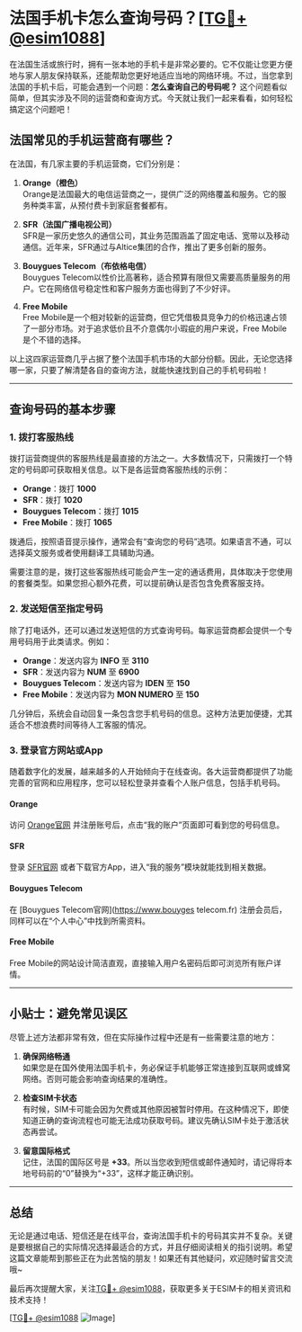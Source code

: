 # 法国手机卡怎么查询号码？[[TG💪+ @esim1088](https://t.me/s/esim1088)]

在法国生活或旅行时，拥有一张本地的手机卡是非常必要的。它不仅能让您更方便地与家人朋友保持联系，还能帮助您更好地适应当地的网络环境。不过，当您拿到法国的手机卡后，可能会遇到一个问题：**怎么查询自己的号码呢？** 这个问题看似简单，但其实涉及不同的运营商和查询方式。今天就让我们一起来看看，如何轻松搞定这个问题吧！

## 法国常见的手机运营商有哪些？

在法国，有几家主要的手机运营商，它们分别是：

1. **Orange（橙色）**  
   Orange是法国最大的电信运营商之一，提供广泛的网络覆盖和服务。它的服务种类丰富，从预付费卡到家庭套餐都有。

2. **SFR（法国广播电视公司）**  
   SFR是一家历史悠久的通信公司，其业务范围涵盖了固定电话、宽带以及移动通信。近年来，SFR通过与Altice集团的合作，推出了更多创新的服务。

3. **Bouygues Telecom（布依格电信）**  
   Bouygues Telecom以性价比高著称，适合预算有限但又需要高质量服务的用户。它在网络信号稳定性和客户服务方面也得到了不少好评。

4. **Free Mobile**  
   Free Mobile是一个相对较新的运营商，但它凭借极具竞争力的价格迅速占领了一部分市场。对于追求低价且不介意偶尔小瑕疵的用户来说，Free Mobile是个不错的选择。

以上这四家运营商几乎占据了整个法国手机市场的大部分份额。因此，无论您选择哪一家，只要了解清楚各自的查询方法，就能快速找到自己的手机号码啦！

---

## 查询号码的基本步骤

### 1. 拨打客服热线

拨打运营商提供的客服热线是最直接的方法之一。大多数情况下，只需拨打一个特定的号码即可获取相关信息。以下是各运营商客服热线的示例：

- **Orange**：拨打 **1000**
- **SFR**：拨打 **1020**
- **Bouygues Telecom**：拨打 **1015**
- **Free Mobile**：拨打 **1065**

拨通后，按照语音提示操作，通常会有“查询您的号码”选项。如果语言不通，可以选择英文服务或者使用翻译工具辅助沟通。

需要注意的是，拨打这些客服热线可能会产生一定的通话费用，具体取决于您使用的套餐类型。如果您担心额外花费，可以提前确认是否包含免费客服支持。

### 2. 发送短信至指定号码

除了打电话外，还可以通过发送短信的方式查询号码。每家运营商都会提供一个专用号码用于此类请求。例如：

- **Orange**：发送内容为 **INFO** 至 **3110**
- **SFR**：发送内容为 **NUM** 至 **6900**
- **Bouygues Telecom**：发送内容为 **IDEN** 至 **150**
- **Free Mobile**：发送内容为 **MON NUMERO** 至 **150**

几分钟后，系统会自动回复一条包含您手机号码的信息。这种方法更加便捷，尤其适合不想浪费时间等待人工客服的情况。

### 3. 登录官方网站或App

随着数字化的发展，越来越多的人开始倾向于在线查询。各大运营商都提供了功能完善的官网和应用程序，您可以轻松登录并查看个人账户信息，包括手机号码。

#### Orange
访问 [Orange官网](https://www.orange.fr) 并注册账号后，点击“我的账户”页面即可看到您的号码信息。

#### SFR
登录 [SFR官网](https://www.sfr.fr) 或者下载官方App，进入“我的服务”模块就能找到相关数据。

#### Bouygues Telecom
在 [Bouygues Telecom官网](https://www.bouyges telecom.fr) 注册会员后，同样可以在“个人中心”中找到所需资料。

#### Free Mobile
Free Mobile的网站设计简洁直观，直接输入用户名密码后即可浏览所有账户详情。

---

## 小贴士：避免常见误区

尽管上述方法都非常有效，但在实际操作过程中还是有一些需要注意的地方：

1. **确保网络畅通**  
   如果您是在国外使用法国手机卡，务必保证手机能够正常连接到互联网或蜂窝网络。否则可能会影响查询结果的准确性。

2. **检查SIM卡状态**  
   有时候，SIM卡可能会因为欠费或其他原因被暂时停用。在这种情况下，即使知道正确的查询流程也可能无法成功获取号码。建议先确认SIM卡处于激活状态再尝试。

3. **留意国际格式**  
   记住，法国的国际区号是 **+33**。所以当您收到短信或邮件通知时，请记得将本地号码前的“0”替换为“+33”，这样才能正确识别。

---

## 总结

无论是通过电话、短信还是在线平台，查询法国手机卡的号码其实并不复杂。关键是要根据自己的实际情况选择最适合的方式，并且仔细阅读相关的指引说明。希望这篇文章能帮到那些正在为此苦恼的朋友！如果还有其他疑问，欢迎随时留言交流哦~

最后再次提醒大家，关注[TG💪+ @esim1088](https://t.me/s/esim1088)，获取更多关于ESIM卡的相关资讯和技术支持！  

[[TG💪+ @esim1088](https://t.me/s/esim1088) ![Image](https://i.postimg.cc/4NQfJmqS/Snipaste-2025-05-13-00-14-12.png)]